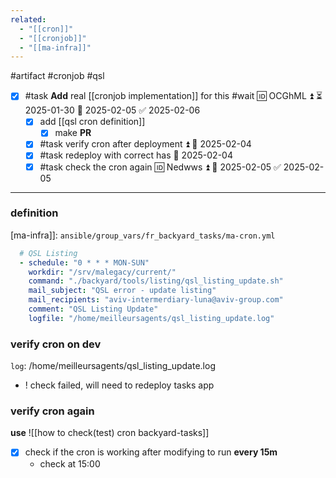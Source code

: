 ```yaml
---
related:
  - "[[cron]]"
  - "[[cronjob]]"
  - "[[ma-infra]]"
---
```

#artifact #cronjob #qsl 

- [x] #task **Add** real [[cronjob implementation]] for this #wait 🆔 OCGhML ⏫ ⏳ 2025-01-30 📅 2025-02-05 ✅ 2025-02-06
	- [x] add [[qsl cron definition]]
		- [x] make **PR**
	- [x] #task verify cron after deployment ⏫ 📅 2025-02-04
	- [x] #task redeploy with correct has 📅 2025-02-04
	- [x] #task check the cron again 🆔 Nedwws ⏫ 📅 2025-02-05 ✅ 2025-02-05
---
### definition

[ma-infra]]: `ansible/group_vars/fr_backyard_tasks/ma-cron.yml`
```yaml
  # QSL Listing
  - schedule: "0 * * * MON-SUN"
	workdir: "/srv/malegacy/current/"
	command: "./backyard/tools/listing/qsl_listing_update.sh"
	mail_subject: "QSL error - update listing"
	mail_recipients: "aviv-intermerdiary-luna@aviv-group.com"
	comment: "QSL Listing Update"
	logfile: "/home/meilleursagents/qsl_listing_update.log"
```
### verify cron on dev
`log`: /home/meilleursagents/qsl_listing_update.log

- ! check failed, will  need to redeploy tasks app

### verify cron again

**use** 
![[how to check(test) cron backyard-tasks]]

- [x] check if the cron is working after modifying to run **every 15m**
	- check at 15:00